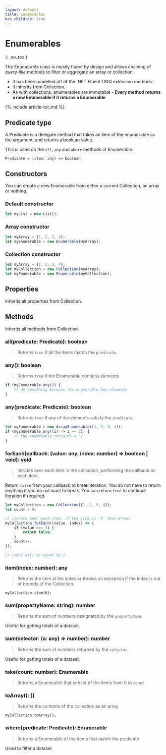 ```yaml
---
layout: default
title: Enumerables
has_children: true
---
```


# Enumerables
{: .no_toc }

The Enumerable class is mostly fluent by design and allows chaining of
_query-like_ methods to filter or aggregate an array or collection.

-   It has been modelled off of the .NET Fluent LINQ extension methods.
-   It inherits from Collection.
-   As with collections, enumerables are immutable - **Every method returns
    a new Enumerable if it returns a Enumerable**


{% include article-toc.md %}

## Predicate type

A Predicate is a delegate method that takes an item of the enumerable as
the argument, and returns a boolean value.

This is used on the `all`, `any` and `where` methods of Enumerable.

`Predicate = (item: any) => boolean`

## Constructors

You can create a new Enumerable from either a current
Collection, an array or nothing.

### Default constructor

```js
let myList = new List();
```

### Array constructor

```js
let myArray = [1, 2, 3, 4];
let myEnumerable = new Enumerable(myArray);
```

### Collection constructor

```js
let myArray = [1, 2, 3, 4];
let myCollection = new Collection(myArray);
let myEnumerable = new Enumerable(myCollection);
```

## Properties

Inherits all properties from Collection.

## Methods

Inherits all methods from Collection.

### all(predicate: Predicate): boolean

> Returns `true` if all the items match the `predicate`.

### any(): boolean

> Returns `true` if the Enumerable contains elements

```js
if (myEnumerable.any()) {
    // do something because the enumerable has elements
}
```

### any(predicate: Predicate): boolean

> Returns `true` if any of the elements satisfy the `predicate`.

```js
let myEnumerable = new ArrayEnumerable([1, 2, 3, 4]);
if (myEnumerable.any((i) => i == 2)) {
    // the enumerable contains a '2'
}
```

### forEach(callback: (value: any, index: number) => boolean | void): void

> Iterates over each item in the collection, performing the callback on
> each item.

Return `false` from your callback to break iteration. You do not have to
return anything if you do not want to break. You can return `true` to
continue iteration if required.

```js
let myCollection = new Collection([1, 2, 3, 4]);
let count = 0;

// iterate over each item, if the item is '3' then break.
myCollection.forEach((value, index) => {
    if (value === 3) {
        return false;
    }
    count++;
});

// count will be equal to 2
```

### item(index: number): any

> Returns the item at the index or throws an exception if the index is
> out of bounds of the Collection.

`myCollection.item(6);`

### sum(propertyName: string): number

> Returns the sum of numbers designated by the `propertyName`.

Useful for getting totals of a dataset.

### sum(selector: (a: any) => number): number

> Returns the sum of numbers returned by the `selector`.

Useful for getting totals of a dataset.

### take(count: number): Enumerable

> Returns a Enumerable that subset of the items from 0 to `count`

### toArray(): []

> Returns the contents of the collection as an array.

`myCollection.toArray();`

### where(predicate: Predicate): Enumerable

> Returns a Enumerable of the items that match the predicate

Used to filter a dataset.

